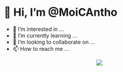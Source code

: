 <h1>👋 Hi, I’m @MoiCAntho</h1>

- 👀 I’m interested in ...
- 🌱 I’m currently learning ...
- 💞️ I’m looking to collaborate on ...
- 📫 How to reach me ...


<p align=center> <img src=https://github-readme-stats.vercel.app/api/wakatime??username=MoiCAntho&layout=compact&theme=dark>
</p>




<!---
MoiCAntho/MoiCAntho is a ✨ special ✨ repository because its `README.md` (this file) appears on your GitHub profile.
You can click the Preview link to take a look at your changes.
--->

